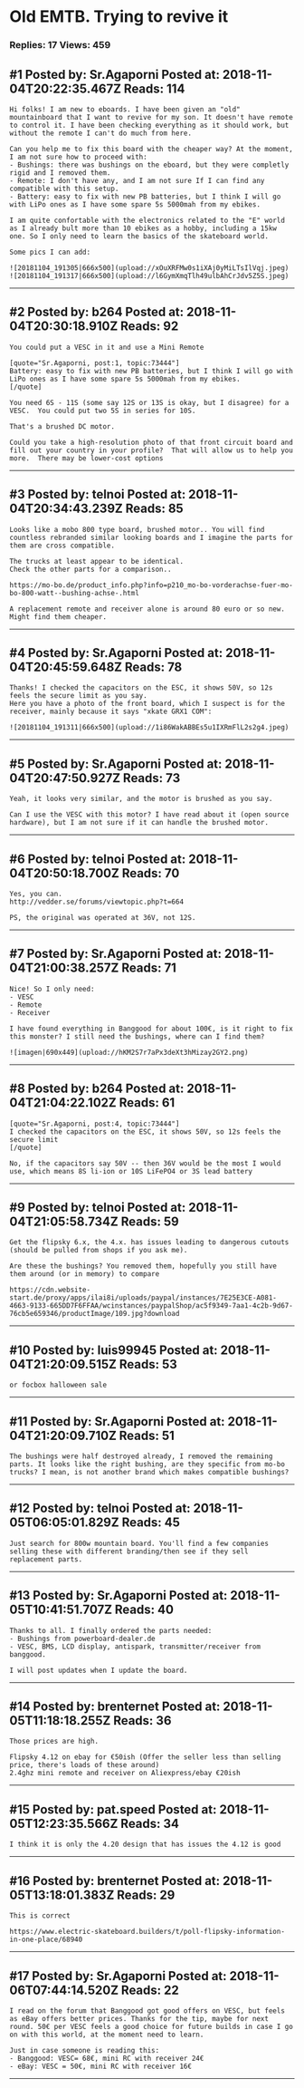 # Old EMTB. Trying to revive it

### Replies: 17 Views: 459

## \#1 Posted by: Sr.Agaporni Posted at: 2018-11-04T20:22:35.467Z Reads: 114

```
Hi folks! I am new to eboards. I have been given an "old" mountainboard that I want to revive for my son. It doesn't have remote to control it. I have been checking everything as it should work, but without the remote I can't do much from here.

Can you help me to fix this board with the cheaper way? At the moment, I am not sure how to proceed with:
- Bushings: there was bushings on the eboard, but they were completly rigid and I removed them.
- Remote: I don't have any, and I am not sure If I can find any compatible with this setup.
- Battery: easy to fix with new PB batteries, but I think I will go with LiPo ones as I have some spare 5s 5000mah from my ebikes.

I am quite confortable with the electronics related to the "E" world as I already bult more than 10 ebikes as a hobby, including a 15kw one. So I only need to learn the basics of the skateboard world.

Some pics I can add:

![20181104_191305|666x500](upload://xOuXRFMw0s1iXAj0yMiLTsIlVqj.jpeg) 
![20181104_191317|666x500](upload://l6GymXmqTlh49ulbAhCrJdv5Z5S.jpeg)
```

---
## \#2 Posted by: b264 Posted at: 2018-11-04T20:30:18.910Z Reads: 92

```
You could put a VESC in it and use a Mini Remote

[quote="Sr.Agaporni, post:1, topic:73444"]
Battery: easy to fix with new PB batteries, but I think I will go with LiPo ones as I have some spare 5s 5000mah from my ebikes.
[/quote]

You need 6S - 11S (some say 12S or 13S is okay, but I disagree) for a VESC.  You could put two 5S in series for 10S.

That's a brushed DC motor.

Could you take a high-resolution photo of that front circuit board and fill out your country in your profile?  That will allow us to help you more.  There may be lower-cost options
```

---
## \#3 Posted by: telnoi Posted at: 2018-11-04T20:34:43.239Z Reads: 85

```
Looks like a mobo 800 type board, brushed motor.. You will find countless rebranded similar looking boards and I imagine the parts for them are cross compatible. 

The trucks at least appear to be identical.
Check the other parts for a comparison.. 

https://mo-bo.de/product_info.php?info=p210_mo-bo-vorderachse-fuer-mo-bo-800-watt--bushing-achse-.html

A replacement remote and receiver alone is around 80 euro or so new. Might find them cheaper.
```

---
## \#4 Posted by: Sr.Agaporni Posted at: 2018-11-04T20:45:59.648Z Reads: 78

```
Thanks! I checked the capacitors on the ESC, it shows 50V, so 12s feels the secure limit as you say.
Here you have a photo of the front board, which I suspect is for the receiver, mainly because it says "xkate GRX1 COM":

![20181104_191311|666x500](upload://1i86WakABBEs5u1IXRmFlL2s2g4.jpeg)
```

---
## \#5 Posted by: Sr.Agaporni Posted at: 2018-11-04T20:47:50.927Z Reads: 73

```
Yeah, it looks very similar, and the motor is brushed as you say.

Can I use the VESC with this motor? I have read about it (open source hardware), but I am not sure if it can handle the brushed motor.
```

---
## \#6 Posted by: telnoi Posted at: 2018-11-04T20:50:18.700Z Reads: 70

```
Yes, you can. 
http://vedder.se/forums/viewtopic.php?t=664

PS, the original was operated at 36V, not 12S.
```

---
## \#7 Posted by: Sr.Agaporni Posted at: 2018-11-04T21:00:38.257Z Reads: 71

```
Nice! So I only need:
- VESC
- Remote
- Receiver

I have found everything in Banggood for about 100€, is it right to fix this monster? I still need the bushings, where can I find them?

![imagen|690x449](upload://hKM2S7r7aPx3deXt3hMizay2GY2.png)
```

---
## \#8 Posted by: b264 Posted at: 2018-11-04T21:04:22.102Z Reads: 61

```
[quote="Sr.Agaporni, post:4, topic:73444"]
I checked the capacitors on the ESC, it shows 50V, so 12s feels the secure limit
[/quote]

No, if the capacitors say 50V -- then 36V would be the most I would use, which means 8S li-ion or 10S LiFePO4 or 3S lead battery
```

---
## \#9 Posted by: telnoi Posted at: 2018-11-04T21:05:58.734Z Reads: 59

```
Get the flipsky 6.x, the 4.x. has issues leading to dangerous cutouts (should be pulled from shops if you ask me).

Are these the bushings? You removed them, hopefully you still have them around (or in memory) to compare

https://cdn.website-start.de/proxy/apps/ilai8i/uploads/paypal/instances/7E25E3CE-A081-4663-9133-665DD7F6FFAA/wcinstances/paypalShop/ac5f9349-7aa1-4c2b-9d67-76cb5e659346/productImage/109.jpg?download
```

---
## \#10 Posted by: luis99945 Posted at: 2018-11-04T21:20:09.515Z Reads: 53

```
or focbox halloween sale
```

---
## \#11 Posted by: Sr.Agaporni Posted at: 2018-11-04T21:20:09.710Z Reads: 51

```
The bushings were half destroyed already, I removed the remaining parts. It looks like the right bushing, are they specific from mo-bo trucks? I mean, is not another brand which makes compatible bushings?
```

---
## \#12 Posted by: telnoi Posted at: 2018-11-05T06:05:01.829Z Reads: 45

```
Just search for 800w mountain board. You'll find a few companies selling these with different branding/then see if they sell replacement parts.
```

---
## \#13 Posted by: Sr.Agaporni Posted at: 2018-11-05T10:41:51.707Z Reads: 40

```
Thanks to all. I finally ordered the parts needed:
- Bushings from powerboard-dealer.de 
- VESC, BMS, LCD display, antispark, transmitter/receiver from banggood.

I will post updates when I update the board.
```

---
## \#14 Posted by: brenternet Posted at: 2018-11-05T11:18:18.255Z Reads: 36

```
Those prices are high.

Flipsky 4.12 on ebay for €50ish (Offer the seller less than selling price, there's loads of these around)
2.4ghz mini remote and receiver on Aliexpress/ebay €20ish
```

---
## \#15 Posted by: pat.speed Posted at: 2018-11-05T12:23:35.566Z Reads: 34

```
I think it is only the 4.20 design that has issues the 4.12 is good
```

---
## \#16 Posted by: brenternet Posted at: 2018-11-05T13:18:01.383Z Reads: 29

```
This is correct 

https://www.electric-skateboard.builders/t/poll-flipsky-information-in-one-place/68940
```

---
## \#17 Posted by: Sr.Agaporni Posted at: 2018-11-06T07:44:14.520Z Reads: 22

```
I read on the forum that Banggood got good offers on VESC, but feels as eBay offers better prices. Thanks for the tip, maybe for next round. 50€ per VESC feels a good choice for future builds in case I go on with this world, at the moment need to learn.

Just in case someone is reading this:
- Banggood: VESC= 68€, mini RC with receiver 24€
- eBay: VESC = 50€, mini RC with receiver 16€
```

---
